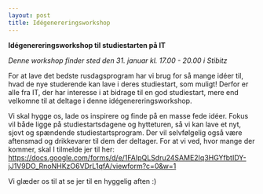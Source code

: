 ```yaml
---
layout: post
title: Idégenereringsworkshop
---
```


**Idégenereringsworkshop til studiestarten på IT**

_Denne workshop finder sted den 31. januar kl. 17.00 - 20.00 i Stibitz_

For at lave det bedste rusdagsprogram har vi brug for så mange idéer til, hvad de nye studerende kan lave i deres studiestart, som muligt! 
Derfor er alle fra IT, der har interesse i at bidrage til en god studiestart, mere end velkomne til at deltage i denne idégenereringsworkshop.

Vi skal hygge os, lade os inspirere og finde på en masse fede idéer. Fokus vil både ligge på studiestartsdagene og hytteturen, så vi kan lave et nyt, sjovt og spændende studiestartsprogram. 
Der vil selvfølgelig også være aftensmad og drikkevarer til dem der deltager. For at vi ved, hvor mange der kommer, skal I tilmelde jer til her: https://docs.google.com/forms/d/e/1FAIpQLSdru24SAME2Iq3HGYfbtIDY-jJ1V9DO_RnoNHKzO6VDrL1qfA/viewform?c=0&w=1 

Vi glæder os til at se jer til en hyggelig aften :) 
